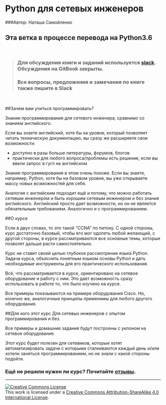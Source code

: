 # Python для сетевых инженеров

###Автор: Наташа Самойленко

## Эта ветка в процессе перевода на Python3.6

<br>

> ### Для обсуждения книги и заданий используется [slack](https://pyneng-slack.herokuapp.com/). Обсуждения на GitBook закрыты.
> ### Все вопросы, предложения и замечания по книге также пишите в Slack

<br>

##Зачем вам учиться программировать?

Знание программирования для сетевого инженера, сравнимо со знанием английского.

Если вы знаете английский, хотя бы на уровне, который позволяет читать техническую документацию, вы сразу же расширяете свои возможности:
* доступно в разы больше литературы, форумов, блогов
* практически для любого вопроса/проблемы есть решение, если вы ввели запрос в гугл на английском

Знание программирования в этом очень похоже. Если вы знаете, например, Python, хотя бы на базовом уровне, вы уже открываете массу новых возможностей для себя.

Аналогия с английским подходит ещё и потому, что можно работать сетевым инженером и быть хорошим сетевым инженером и без знания английского. Английский просто дает возможности, но он не является обязательным требованием. Аналогично и с программированием.

##О курсе

Если в двух словах, то это такой “CCNA” по питону.
С одной стороны, курс достаточно базовый, чтобы его мог одолеть любой желающий, с другой стороны, в курсе рассматриваются все основные темы, которые позволят дальше расти самостоятельно.

Курс не ставит своей целью глубокое рассмотрение языка Python.
Задача курса, объяснить понятным языком основы Python и дать необходимые инструменты для его практического использования.

Всё, что рассматривается в курсе, ориентировано на сетевое оборудование и работу с ним.
Это дает возможность сразу использовать в работе то, что было изучено на курсе.

Все примеры показываются на примере оборудования Cisco. Но, конечно же,
аналогичные принципы применимы для любого другого оборудования.


##Для кого этот курс
Для сетевых инженеров с опытом программирования и без. 

Все примеры и домашние задания будут построены с уклоном на сетевое оборудование.

Этот курс будет полезен для сетевиков, которые хотят автоматизировать задачи с которыми сталкиваются каждый день и/или хотели заняться программированием, но не знали с какой стороны подойти.

### Ещё не решили нужен ли курс? Почитайте [отзывы](testimonials.md).

-----
<a rel="license" href="http://creativecommons.org/licenses/by-sa/4.0/"><img alt="Creative Commons License" style="border-width:0" src="https://i.creativecommons.org/l/by-sa/4.0/88x31.png" /></a><br />This work is licensed under a <a rel="license" href="http://creativecommons.org/licenses/by-sa/4.0/">Creative Commons Attribution-ShareAlike 4.0 International License</a>.
